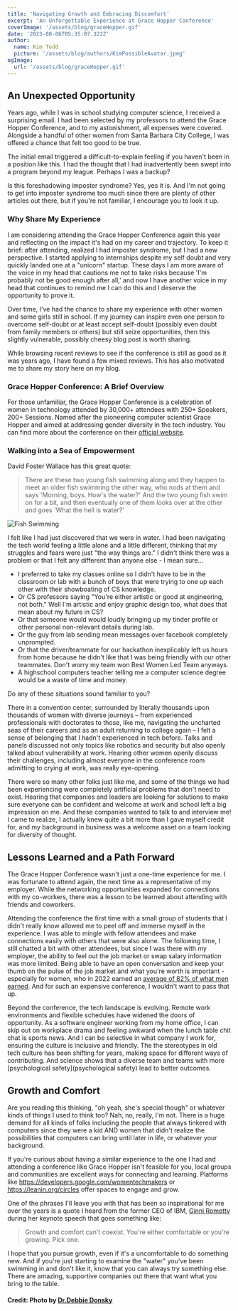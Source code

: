 ```yaml
---
title: 'Navigating Growth and Embracing Discomfort'
excerpt: 'An Unforgettable Experience at Grace Hopper Conference'
coverImage: '/assets/blog/graceHopper.gif'
date: '2023-08-06T05:35:07.322Z'
author:
  name: Kim Todd
  picture: '/assets/blog/authors/KimPossibleAvatar.jpeg'
ogImage:
  url: '/assets/blog/graceHopper.gif'
---
```


## An Unexpected Opportunity

Years ago, while I was in school studying computer science, I received a surprising email. I had been selected by my professors to attend the Grace Hopper Conference, and to my astonishment, all expenses were covered. Alongside a handful of other women from Santa Barbara City College, I was offered a chance that felt too good to be true.

The initial email triggered a difficult-to-explain feeling if you haven't been in a position like this. I had the thought that I had inadvertently been swept into a program beyond my league. Perhaps I was a backup?

Is this foreshadowing imposter syndrome? Yes, yes it is. And I'm not going to get into imposter syndrome too much since there are plenty of other articles out there, but if you're not familiar, I encourage you to look it up.

### Why Share My Experience

I am considering attending the Grace Hopper Conference again this year and reflecting on the impact it's had on my career and trajectory. To keep it brief: after attending, realized I had imposter syndrome, but I had a new perspective. I started applying to internships despite my self doubt and very quickly landed one at a "unicorn" startup. These days I am more aware of the voice in my head that cautions me not to take risks because 'I'm probably not be good enough after all,' and now I have another voice in my head that continues to remind me I can do this and I deserve the opportunity to prove it.

Over time, I've had the chance to share my experience with other women and some girls still in school. If my journey can inspire even one person to overcome self-doubt or at least accept self-doubt (possibly even doubt from family members or others) but still seize opportunities, then this slightly vulnerable, possibly cheesy blog post is worth sharing.

While browsing recent reviews to see if the conference is still as good as it was years ago, I have found a few mixed reviews. This has also motivated me to share my story here on my blog.

### Grace Hopper Conference: A Brief Overview

For those unfamiliar, the Grace Hopper Conference is a celebration of women in technology attended by 30,000+ attendees with 250+ Speakers, 200+ Sessions. Named after the pioneering computer scientist Grace Hopper and aimed at addressing gender diversity in the tech industry. You can find more about the conference on their [official website](https://ghc.anitab.org/).

### Walking into a Sea of Empowerment

David Foster Wallace has this great quote:

> There are these two young fish swimming along and they happen to meet an older fish swimming the other way, who nods at them and says 'Morning, boys. How's the water?' And the two young fish swim on for a bit, and then eventually one of them looks over at the other and goes 'What the hell is water?'

![Fish Swimming](/assets/blog/fishSwimming.png)

I felt like I had just discovered that we were in water. I had been navigating the tech world feeling a little alone and a little different, thinking that my struggles and fears were just "the way things are." I didn't think there was a problem or that I felt any different than anyone else - I mean sure...

- I preferred to take my classes online so I didn't have to be in the classroom or lab with a bunch of boys that were trying to one up each other with their showboating of CS knowledge.
- Or CS professors saying "You're either artistic or good at engineering, not both." Well I'm artistic and enjoy graphic design too, what does that mean about my future in CS?
- Or that someone would would loudly bringing up my tinder profile or other personal non-relevant details during lab.
- Or the guy from lab sending mean messages over facebook completely unprompted.
- Or that the driver/teammate for our hackathon inexplicably left us hours from home because he didn't like that I was being friendly with our other teammates. Don't worry my team won Best Women Led Team anyways.
- A highschool computers teacher telling me a computer science degree would be a waste of time and money.

Do any of these situations sound familiar to you?

There in a convention center, surrounded by literally thousands upon thousands of women with diverse journeys – from experienced professionals with doctorates to those, like me, navigating the uncharted seas of their careers and as an adult returning to college again – I felt a sense of belonging that I hadn't experienced in tech before. Talks and panels discussed not only topics like robotics and security but also openly talked about vulnerability at work. Hearing other women openly discuss their challenges, including almost everyone in the conference room admitting to crying at work, was really eye-opening.

There were so many other folks just like me, and some of the things we had been experiencing were completely artificial problems that don't need to exist. Hearing that companies and leaders are looking for solutions to make sure everyone can be confident and welcome at work and school left a big impression on me. And these companies wanted to talk to and interview me! I came to realize, I actually knew quite a bit more than I gave myself credit for, and my background in business was a welcome asset on a team looking for diversity of thought.

## Lessons Learned and a Path Forward

The Grace Hopper Conference wasn't just a one-time experience for me. I was fortunate to attend again, the next time as a representative of my employer. While the networking opportunities expanded for connections with my co-workers, there was a lesson to be learned about attending with friends and coworkers.

Attending the conference the first time with a small group of students that I didn't really know allowed me to peel off and immerse myself in the experience. I was able to mingle with fellow attendees and make connections easily with others that were also alone. The following time, I still chatted a bit with other attendees, but since I was there with my employer, the ability to feel out the job market or swap salary information was more limited. Being able to have an open conversation and keep your thumb on the pulse of the job market and what you're worth is important - especially for women, who in 2022 earned an [average of 82% of what men earned](https://www.pewresearch.org/short-reads/2023/03/01/gender-pay-gap-facts/). And for such an expensive conference, I wouldn't want to pass that up.

Beyond the conference, the tech landscape is evolving. Remote work environments and flexible schedules have widened the doors of opportunity. As a software engineer working from my home office, I can skip out on workplace drama and feeling awkward when the lunch table chit chat is sports news. And I can be selective in what company I work for, ensuring the culture is inclusive and friendly. The the stereotypes in old tech culture has been shifting for years, making space for different ways of contributing. And science shows that a diverse team and teams with more [psychological safety](psychological safety) lead to better outcomes.

## Growth and Comfort

Are you reading this thinking, "oh yeah, she's special though" or whatever kinds of things I used to think too? Nah, no, really, I'm not. There is a huge demand for all kinds of folks including the people that always tinkered with computers since they were a kid AND women that didn't realize the possibilities that computers can bring until later in life, or whatever your background.

If you're curious about having a similar experience to the one I had and attending a conference like Grace Hopper isn't feasible for you, local groups and communities are excellent ways for connecting and learning. Platforms like <https://developers.google.com/womentechmakers> or <https://leanin.org/circles> offer spaces to engage and grow.

One of the phrases I'll leave you with that has been so inspirational for me over the years is a quote I heard from the former CEO of IBM, [Ginni Rometty](https://en.wikipedia.org/wiki/Ginni_Rometty) during her keynote speech that goes something like:

> Growth and comfort can't coexist. You're either comfortable or you're growing. Pick one.

I hope that you pursue growth, even if it's a uncomfortable to do something new. And if you're just starting to examine the "water" you've been swimming in and don't like it, know that you can always try something else. There are amazing, supportive companies out there that want what you bring to the table.

#### Credit: Photo by <a href="https://medium.com/reflective-stance/seeing-the-water-e31d8f12f5c3">Dr.Debbie Donsky</a>
